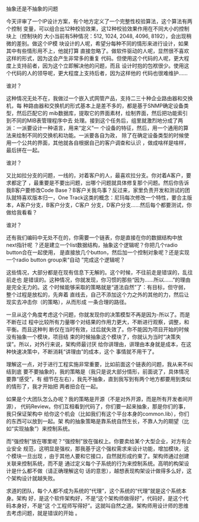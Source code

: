     
抽象还是不抽象的问题

今天评审了一个IP设计方案，有个地方定义了一个完整性校验算法，这个算法有两个控制
变量，可以组合出12种校验效果，这12种校验效果作用在不同大小的控制块上（控制块的
大小当前有5种情况：512, 1024, 2048, 4096, 8192），会出现稍微的差别。做这个IP模
块设计的人呢，希望分每种不同的情形来进行设计，如果其中有些情形用不上，他就打算
直接忽略了。做软件驱动的人呢，显然很不喜欢这样的形式，因为这会产生非常多的重复
代码。但使用这个代码的人呢，更大程度上支持前者，因为这个立即解决他的问题，而且
设计时抱的包袱很少。使用这个代码的人的领导呢，更大程度上支持后者，因为这样他的
代码也很难维护……

谁对？

这种情况无处不在，我做过一个嵌入式网管产品，支持二三十种企业路由器和交换机，每
种路由器和交换机的形式基本上是差不多的，都是基于SNMP确定设备类型，然后匹配它的
mib数据库，提取它的界面素材，绘制界面，然后把功能索引到不同的MIB表管理程序中去
处理。接到这个任务后，组里就激烈地分成了两派：一派要设计一种语言，用来“定义”一
个设备的特征，然后，用一个通用的算法来绘制不同的交换机和功能。一派要各自为政，
除了在确定设备类型的时候使用一个公共的界面，其他就各自根据自己的客户调查和认识
，做成啥样是啥样，最后拼在一起。

谁对？

又比如拉分支的问题，一线的，对着客户的人，最喜欢拉分支。你对着A客户，要求都定了
，最重要是不要出问题，出哪个问题就具体修复那个问题。然后你告诉我B客户要修改Code
Base？B客户关我鸟事？反过来，家里负责开发和测试的团队就特喜欢版本归一，One
Track这类的概念：尼玛每次修改一个特性，要合主版本，A客户分支，B客户分支，C客户
分支，D客户分支……然后每个都要测试，你做给我看看？

谁对？

还有我们编码中无处不在的，你需要一个链表，你是直接在你的数据结构中放next指针呢
？还是建立一个list数据结构，抽象这个逻辑呢？你把几个radio button合在一起使用，
是直接放几个button，然后加一个控制对象呢？还是实现一个radio button group来“自动
”完成这个逻辑呢？

这些情况，大部分都是在现有信息下无解的。这个时候，不往前走是错误的，乱往前走也
是错误的。这种情况，你就发现，你习惯的那些“因为……所以……”的理由是完全无力的。这
个时候能够采取的策略就是“道法自然”了：有目标，但守弱，整个过程是放松的，先奔着
直线去，自己不添加这个力之外的其他的力，然后让现实去冲击你（的策略），从而形成
一条合理的路径。

一旦从这个角度考虑这个问题，你就发现你的决策模型不再是因为-所以了。而是不断在过
程中比较所有力量哪个对结果的作用力更大，不断进行观察，调整，和平衡。而且这种判
断仅在当时有效，过后就失效了。你不能因为项目开始的时候没有抽象一个模块，项目结
束的时候抽象这个模块了，你就认为当时“决策失误”。所以，对外行来说，架构师最讨厌
给你讲理由，讲理由本身就是成本，在这种快速决策中，不断消耗“讲理由”的成本，这个
事情就不用干了。

理解这一点，对于进行工程实施非常重要，比如前面这个链表的问题，我从来不纠结到底
要不要抽象的，我的策略是（我只是说大部分情形，前面说了，具体情况要靠“感受”，有
细节在左右），我先不抽象，直到我写到有两个地方都要用到类似的情形了，我才开始把
两者扭合在一起。

如果是个大团队怎么办呢？我的策略是开源（不是对外开源，而是所有开发者间开源），
代码Review。你们互相看到代码了，你们要一起来抽象，那是你们的事，我只保证架构中
给你这个机会（比如我们有这个平台本身的common.lib），你们的东西可以放到一起。架
构的抽象策略是靠系统自然生长，不靠人为的期望（比如“实现抽象”）来控制系统。

而“强控制”放在哪里呢？“强控制”放在强权上。你要卖给某个大型企业，对方有企业安全
规范，这明显是强权，那我基于这个强权需求来设计功能，增加模块，这个模块一旦出现
，由于其他人要和它接口，自然就形成约束了。架构师通过创建关联来控制系统，而不是
通过定义每个子系统的行为来控制系统。高明的构架设计是什么都不做（请正确理解这句
话的意思），越想表现构架设计做得多么好，这个架构设计就越失败。

求道的团队，每个人都不成为系统的“代理”，这个系统的“代理”就是这个系统本身。架构
好，是这个软件架构好，不是“这个架构师做得好”，代码好，是这个代码本身好，不是“这
个工程师写得好”。这就叫自然之道。架构师用设计师的思维去考虑问题，就是错误的开始
。
